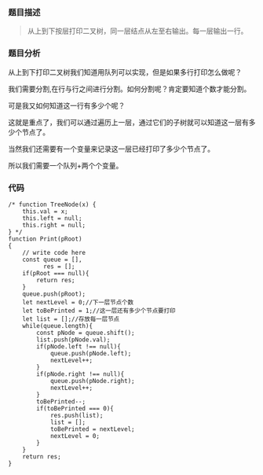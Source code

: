 ### 题目描述
> 从上到下按层打印二叉树，同一层结点从左至右输出。每一层输出一行。

### 题目分析
从上到下打印二叉树我们知道用队列可以实现，但是如果多行打印怎么做呢？

我们需要分割,在行与行之间进行分割。如何分割呢？肯定要知道个数才能分割。

可是我又如何知道这一行有多少个呢？

这就是重点了，我们可以通过遍历上一层，通过它们的子树就可以知道这一层有多少个节点了。

当然我们还需要有一个变量来记录这一层已经打印了多少个节点了。

所以我们需要一个队列+两个个变量。

### 代码
```
/* function TreeNode(x) {
    this.val = x;
    this.left = null;
    this.right = null;
} */
function Print(pRoot)
{
    // write code here
    const queue = [],
          res = [];
    if(pRoot === null){
        return res;
    }
    queue.push(pRoot);
    let nextLevel = 0;//下一层节点个数
    let toBePrinted = 1;//这一层还有多少个节点要打印
    let list = [];//存放每一层节点
    while(queue.length){
        const pNode = queue.shift();
        list.push(pNode.val);
        if(pNode.left !== null){
            queue.push(pNode.left);
            nextLevel++;
        }
        if(pNode.right !== null){
            queue.push(pNode.right);
            nextLevel++;
        }
        toBePrinted--;
        if(toBePrinted === 0){
            res.push(list);
            list = [];
            toBePrinted = nextLevel;
            nextLevel = 0;
        }
    }
    return res;
}
```
